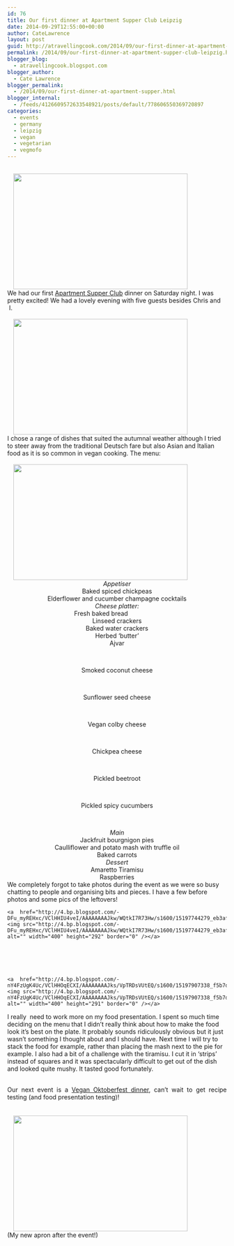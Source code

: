 ```yaml
---
id: 76
title: Our first dinner at Apartment Supper Club Leipzig
date: 2014-09-29T12:55:00+00:00
author: CateLawrence
layout: post
guid: http://atravellingcook.com/2014/09/our-first-dinner-at-apartment-supper-club-leipzig.html
permalink: /2014/09/our-first-dinner-at-apartment-supper-club-leipzig.html
blogger_blog:
  - atravellingcook.blogspot.com
blogger_author:
  - Cate Lawrence
blogger_permalink:
  - /2014/09/our-first-dinner-at-apartment-supper.html
blogger_internal:
  - /feeds/4126609572633548921/posts/default/778606550369720897
categories:
  - events
  - germany
  - leipzig
  - vegan
  - vegetarian
  - vegmofo
---
```

<div style="text-align: center;">
  <div style="text-align: left;">
                               <a style="margin-left: 1em; margin-right: 1em; text-align: center;" href="http://3.bp.blogspot.com/-2zmZFY2bess/VClHHodTgEI/AAAAAAAAJk0/c_5izu4v78w/s1600/15198010657_6bbff13a71_z.jpg"><img src="http://3.bp.blogspot.com/-2zmZFY2bess/VClHHodTgEI/AAAAAAAAJk0/c_5izu4v78w/s1600/15198010657_6bbff13a71_z.jpg" alt="" width="400" height="265" border="0" /></a>
  
  
  <div style="text-align: left;">
    We had our first <a href="http://gregariousmammal.com/apartment-supper-club">Apartment Supper Club</a> dinner on Saturday night. I was pretty excited! We had a lovely evening with five guests besides Chris and  I.
  
  
  <div style="text-align: left;">
  
  
  <div style="text-align: left;">
                              <a style="margin-left: 1em; margin-right: 1em; text-align: center;" href="http://3.bp.blogspot.com/-T8IAaXGLsqA/VClHHM5Hh0I/AAAAAAAAJlE/cnH_0gGz5cg/s1600/15197774460_8085139ae2_z.jpg"><img src="http://3.bp.blogspot.com/-T8IAaXGLsqA/VClHHM5Hh0I/AAAAAAAAJlE/cnH_0gGz5cg/s1600/15197774460_8085139ae2_z.jpg" alt="" width="400" height="265" border="0" /></a>
  
  
  <div style="text-align: left;">
  
  
  <div style="text-align: left;">
    I chose a range of dishes that suited the autumnal weather although I tried to steer away from the traditional Deutsch fare but also Asian and Italian food as it is so common in vegan cooking. The menu:
  
  
  <div style="text-align: left;">
  
  
  <div style="text-align: left;">
                                <a style="margin-left: 1em; margin-right: 1em; text-align: center;" href="http://1.bp.blogspot.com/-6Q6e_jgeTHg/VClIMbcG95I/AAAAAAAAJlU/icWvapkLmRI/s1600/15198015637_a5dc81ccbf_z.jpg"><img src="http://1.bp.blogspot.com/-6Q6e_jgeTHg/VClIMbcG95I/AAAAAAAAJlU/icWvapkLmRI/s1600/15198015637_a5dc81ccbf_z.jpg" alt="" width="400" height="265" border="0" /></a>
  




<div style="text-align: center;">
  <i>Appetiser</i>


<div style="text-align: center;">
  Baked spiced chickpeas


<div style="text-align: center;">
  Elderflower and cucumber champagne cocktails


<div style="text-align: center;">


<div style="text-align: center;">
  <i>Cheese platter:</i>


<div style="text-align: left;">
  <span style="text-align: center;">                                       Fresh baked bread


<div style="text-align: center;">
  <span style="text-align: center;">Linseed crackers


<div style="text-align: center;">
  <span style="text-align: center;">Baked water crackers


<div style="text-align: center;">
  <span style="text-align: center;">Herbed &#8216;butter&#8217;


<div style="text-align: center;">
  Ajvar


&nbsp;

<div style="text-align: center;">
  Smoked coconut cheese


&nbsp;

<div style="text-align: center;">
  Sunflower seed cheese


&nbsp;

<div style="text-align: center;">
  Vegan colby cheese


&nbsp;

<div style="text-align: center;">
  Chickpea cheese


&nbsp;

<div style="text-align: center;">
  Pickled beetroot


&nbsp;

<div style="text-align: center;">
  Pickled spicy cucumbers


&nbsp;

<div style="text-align: center;">
  <i>Main</i>


<div style="text-align: center;">
  Jackfruit bourgnigon pies


<div style="text-align: center;">
  Caulliflower and potato mash with truffle oil


<div style="text-align: center;">
  Baked carrots


<div style="text-align: center;">


<div style="text-align: center;">
  <i>Dessert</i>


<div style="text-align: center;">
  Amaretto Tiramisu


<div style="text-align: center;">
  Raspberries


<div style="text-align: center;">
  <div style="text-align: justify;">
  
  
  <div style="text-align: left;">
  
  
  <div style="text-align: left;">
  
  
  <div style="text-align: left;">
    We completely forgot to take photos during the event as we were so busy chatting to people and organising bits and pieces. I have a few before photos and some pics of the leftovers!
  
  
  <div style="text-align: left;">
  
  
  
    <a  href="http://4.bp.blogspot.com/-DFu_myREHxc/VClHHIU4veI/AAAAAAAAJkw/WQtkI7R73Hw/s1600/15197744279_eb3af1703a_z.jpg"><img src="http://4.bp.blogspot.com/-DFu_myREHxc/VClHHIU4veI/AAAAAAAAJkw/WQtkI7R73Hw/s1600/15197744279_eb3af1703a_z.jpg" alt="" width="400" height="292" border="0" /></a>
  
  
  
  
  
  
    <a  href="http://4.bp.blogspot.com/-nY4FzUgK4Uc/VClHHOqECXI/AAAAAAAAJks/VpTRDsVUtEQ/s1600/15197907338_f5b7dbc497_z.jpg"><img src="http://4.bp.blogspot.com/-nY4FzUgK4Uc/VClHHOqECXI/AAAAAAAAJks/VpTRDsVUtEQ/s1600/15197907338_f5b7dbc497_z.jpg" alt="" width="400" height="291" border="0" /></a>
  
  
  <div style="text-align: left;">
  
  
  <p>
    <span style="text-align: left;">I really  need to work more on my food presentation. I spent so much time deciding on the menu that I didn&#8217;t really think about how to make the food look it&#8217;s best on the plate. It probably sounds ridiculously obvious but it just wasn&#8217;t something I thought about and I should have. Next time I will try to stack the food for example, rather than placing the mash next to the pie for example. I also had a bit of a challenge with the tiramisu. I cut it in &#8216;strips&#8217; instead of squares and it was spectacularly difficult to get out of the dish and looked quite mushy. It tasted good fortunately. 
  
  
  <div style="text-align: justify;">
    <span style="text-align: left;"> 
  
  
  <div style="text-align: justify;">
    <span style="text-align: left;">Our next event is a <a href="https://www.eventbrite.com/e/vegan-octoberfest-celebration-tickets-12972542223">Vegan Oktoberfest dinner</a>, can&#8217;t wait to get recipe testing (and food presentation testing)! 
  
  
  <div style="text-align: justify;">
    <span style="text-align: left;"> 
  
  
  <div style="text-align: justify;">
                         <a style="margin-left: 1em; margin-right: 1em; text-align: center;" href="http://1.bp.blogspot.com/-kZQMbyCISF4/VClIMfXyOnI/AAAAAAAAJlQ/y40NAjTNI8M/s1600/15198009257_7820f9a6b8_z.jpg"><img src="http://1.bp.blogspot.com/-kZQMbyCISF4/VClIMfXyOnI/AAAAAAAAJlQ/y40NAjTNI8M/s1600/15198009257_7820f9a6b8_z.jpg" alt="" width="400" height="265" border="0" /></a>
  
  
  <div style="text-align: justify;">
    (My new apron after the event!)
  
